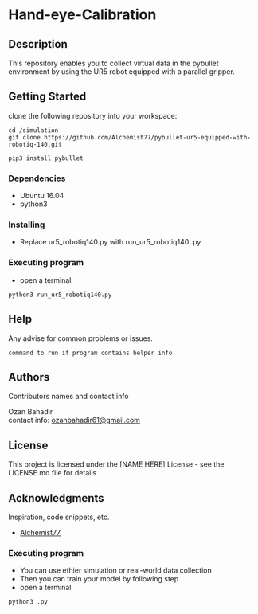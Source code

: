 # Hand-eye-Calibration

## Description
This repository enables you to collect virtual data in the pybullet environment by using the UR5 robot equipped with a parallel gripper.
## Getting Started
clone the following repository into your workspace:
```
cd /simulation
git clone https://github.com/Alchemist77/pybullet-ur5-equipped-with-robotiq-140.git
```
```
pip3 install pybullet
```


### Dependencies
* Ubuntu 16.04
* python3
### Installing

* Replace ur5_robotiq140.py with run_ur5_robotiq140 .py 

### Executing program

* open a terminal
```
python3 run_ur5_robotiq140.py
```

## Help

Any advise for common problems or issues.
```
command to run if program contains helper info
```

## Authors

Contributors names and contact info

Ozan Bahadir  
contact info: ozanbahadir61@gmail.com

## License

This project is licensed under the [NAME HERE] License - see the LICENSE.md file for details

## Acknowledgments

Inspiration, code snippets, etc.
* [Alchemist77](https://github.com/Alchemist77/pybullet-ur5-equipped-with-robotiq-140/)






### Executing program

* You can use ethier simulation or real-world data collection 
* Then you can train your model by following step
* open a terminal 
```
python3 .py 
```
